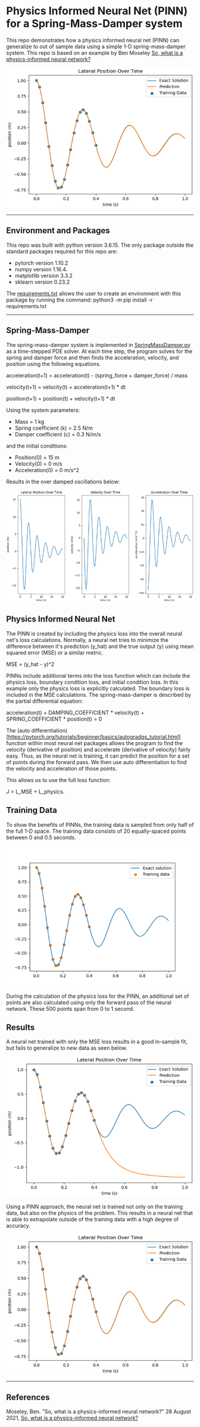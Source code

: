 # Physics Informed Neural Net (PINN) for a Spring-Mass-Damper system

This repo demonstrates how a physics informed neural net (PINN) can generalize to out of sample data using a simple 1-D spring-mass-damper system. This repo is based on an example by Ben Moseley [So, what is a physics-informed neural network?](https://benmoseley.blog/my-research/so-what-is-a-physics-informed-neural-network/)

![Results with PINN](/Images/training_results_with_physics_informed.png)

---

## Environment and Packages

This repo was built with python version 3.6.15. The only package outside the standard packages required for this repo are:

* pytorch version 1.10.2
* numpy version 1.16.4.
* matplotlib version 3.3.2
* sklearn version 0.23.2

The [requirements.txt](requirements.txt) allows the user to create an environment with this package by running the command: python3 -m pip install -r requirements.txt

---

## Spring-Mass-Damper

 The spring-mass-damper system is implemented in [SpringMassDamper.py](SpringMassDamper.py) as a time-stepped PDE solver. At each time step, the program solves for the spring and damper force and then finds the acceleration, velocity, and position using the following equations.

acceleration(t+1) = acceleration(t) - (spring_force + damper_force) / mass

velocity(t+1) = velocity(t) + acceleration(t+1) * dt

position(t+1) = position(t) + velocity(t+1) * dt

Using the system parameters:

* Mass = 1 kg
* Spring coefficient (k) = 2.5 N/m
* Damper coefficient (c) = 0.3 N/m/s

and the initial conditions:

* Position(0) = 15 m
* Velocity(0) = 0 m/s
* Acceleration(0) = 0 m/s^2

Results in the over damped oscillations below:

![Spring-mass-system](/Images/position_velocity_acceleration_history.png)

## Physics Informed Neural Net

The PINN is created by including the physics loss into the overall neural net's loss calculations. Normally, a neural net tries to minimize the difference between it's prediction (y_hat) and the true output (y) using mean squared error (MSE) or a similar metric.

MSE = (y_hat - y)^2

PINNs include additional terms into the loss function which can include the physics loss, boundary condition loss, and initial condition loss. In this example only the physics loss is explicitly calculated. The boundary loss is included in the MSE calculations. The spring-mass-damper is described by the partial differential equation:

acceleration(t) + DAMPING_COEFFICIENT * velocity(t) + SPRING_COEFFICIENT * position(t) = 0

The (auto differentiation) [https://pytorch.org/tutorials/beginner/basics/autogradqs_tutorial.html] function within most neural net packages allows the program to find the velocity (derivative of position) and accelerate (derivative of velocity) fairly easy. Thus, as the neural net is training, it can predict the position for a set of points during the forward pass. We then use auto differentiation to find the velocity and acceleration of those points.

This allows us to use the full loss function:

J = L_MSE + L_physics.

## Training Data

To show the benefits of PINNs, the training data is sampled from only half of the full 1-D space. The training data consists of 20 equally-spaced points between 0 and 0.5 seconds.

![TrainingData](/Images/training_data.png)

During the calculation of the physics loss for the PINN, an additional set of points are also calculated using only the forward pass of the neural network. These 500 points span from 0 to 1 second.

## Results

A neural net trained with only the MSE loss results in a good in-sample fit, but fails to generalize to new data as seen below.

![training_results_noPINN](/Images/training_results_standard_loss_function.png)

Using a PINN approach, the neural net is trained not only on the training data, but also on the physics of the problem. This results in a neural net that is able to extrapolate outside of the training data with a high degree of accuracy.

![training_results_withPINN](/Images/training_results_with_physics_informed.png)

---

## References

Moseley, Ben. "So, what is a physics-informed neural network?" 28 August 2021, [So, what is a physics-informed neural network?](https://benmoseley.blog/my-research/so-what-is-a-physics-informed-neural-network/)
